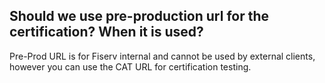 ## Should we use pre-production url for the certification? When it is used? 

Pre-Prod URL is for Fiserv internal and cannot be used by external clients, however you can use the CAT URL for certification testing.
